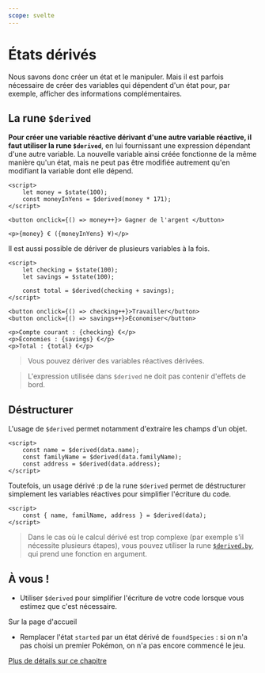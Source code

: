 ```yaml
---
scope: svelte
---
```


# États dérivés

Nous savons donc créer un état et le manipuler. Mais il est parfois nécessaire de créer des variables qui dépendent d'un état pour, par exemple, afficher des informations complémentaires.

## La rune `$derived`

**Pour créer une variable réactive dérivant d'une autre variable réactive, il faut utiliser la rune `$derived`**, en lui fournissant une expression dépendant d'une autre variable. La nouvelle variable ainsi créée fonctionne de la même manière qu'un état, mais ne peut pas être modifiée autrement qu'en modifiant la variable dont elle dépend.

```svelte
<script>
	let money = $state(100);
	const moneyInYens = $derived(money * 171);
</script>

<button onclick={() => money++}> Gagner de l'argent </button>

<p>{money} € ({moneyInYens} ¥)</p>
```

Il est aussi possible de dériver de plusieurs variables à la fois.

```svelte
<script>
	let checking = $state(100);
	let savings = $state(100);

	const total = $derived(checking + savings);
</script>

<button onclick={() => checking++}>Travailler</button>
<button onclick={() => savings++}>Économiser</button>

<p>Compte courant : {checking} €</p>
<p>Économies : {savings} €</p>
<p>Total : {total} €</p>
```

> Vous pouvez dériver des variables réactives dérivées.

> L'expression utilisée dans `$derived` ne doit pas contenir d'effets de bord.

## Déstructurer

L'usage de `$derived` permet notamment d'extraire les champs d'un objet.

```svelte
<script>
	const name = $derived(data.name);
	const familyName = $derived(data.familyName);
	const address = $derived(data.address);
</script>
```

Toutefois, un usage dérivé :p de la rune `$derived` permet de déstructurer simplement les variables réactives pour simplifier l'écriture du code.

```svelte
<script>
	const { name, familName, address } = $derived(data);
</script>
```

> Dans le cas où le calcul dérivé est trop complexe (par exemple s'il nécessite plusieurs étapes), vous pouvez utiliser la rune [`$derived.by`](https://svelte-5-preview.vercel.app/docs/runes#$derived-by), qui prend une fonction en argument.

## À vous !

<section class='task'>

- Utiliser `$derived` pour simplifier l'écriture de votre code lorsque vous estimez que c'est nécessaire.

Sur la page d'accueil

- Remplacer l'état `started` par un état dérivé de `foundSpecies` : si on n'a pas choisi un premier Pokémon, on n'a pas encore commencé le jeu.
</section>

[Plus de détails sur ce chapitre](https://svelte-5-preview.vercel.app/docs/runes#$derived)

